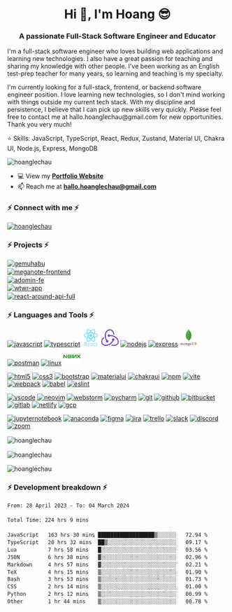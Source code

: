<h1 align="center">Hi 👋, I'm Hoang 😎</h1>
<h3 align="center">A passionate Full-Stack Software Engineer and Educator</h3>

<p align="left">
I'm a full-stack software engineer who loves building web applications and learning new technologies. I also have a great passion for teaching and sharing my knowledge with other people. I've been working as an English test-prep teacher for many years, so learning and teaching is my specialty. 
</p>

<p align="left">
I'm currently looking for a full-stack, frontend, or backend software engineer position. I love learning new technologies, so I don't mind working with things outside my current tech stack. With my discipline and persistence, I believe that I can pick up new skills very quickly. Please feel free to contact me at hallo.hoanglechau@gmail.com for new opportunities. Thank you very much!
</p>

<p align="left">
⭐ Skills: JavaScript, TypeScript, React, Redux, Zustand, Material UI, Chakra UI, Node.js, Express, MongoDB<br>
</p>

<p align="left"><img src="https://github-profile-trophy.vercel.app/?username=hoanglechau&theme=radical&title=Commits,Repositories,PullRequest,Followers" alt="hoanglechau" /></a> </p>

- 💻 View my **[Portfolio Website](https://hoanglechau.vercel.app/)** 
- 📫 Reach me at **hallo.hoanglechau@gmail.com**

<h3 align="left">⚡ Connect with me ⚡</h3>
<p align="left">
  <a href="https://linkedin.com/in/hoanglechau" target="_blank"><img align="center" src="https://raw.githubusercontent.com/rahuldkjain/github-profile-readme-generator/master/src/images/icons/Social/linked-in-alt.svg" alt="hoanglechau" height="30" width="40" /></a>
</p>

<h3 align="left">⚡ Projects ⚡</h3>
<div>
<a href="https://github.com/hoanglechau/gemuhabu">
  <img align="center" src="https://github-readme-stats.vercel.app/api/pin/?username=hoanglechau&repo=gemuhabu" alt="gemuhabu" />
</a>
</div>
<div>
<a href="https://github.com/hoanglechau/meganote-frontend">
  <img align="center" src="https://github-readme-stats.vercel.app/api/pin/?username=hoanglechau&repo=meganote-frontend" alt="meganote-frontend" />
</a>
</div>
<div>
<a href="https://github.com/hoanglechau/adomin-fe">
  <img align="center" src="https://github-readme-stats.vercel.app/api/pin/?username=hoanglechau&repo=adomin-fe" alt="adomin-fe" />
</a>
</div>
<div>
<a href="https://github.com/hoanglechau/wtwr-app">
  <img align="center" src="https://github-readme-stats.vercel.app/api/pin/?username=hoanglechau&repo=wtwr-app" alt="wtwr-app" />
</a>
</div>
<div>
<a href="https://github.com/hoanglechau/react-around-api-full">
  <img align="center" src="https://github-readme-stats.vercel.app/api/pin/?username=hoanglechau&repo=react-around-api-full" alt="react-around-api-full" />
</a>
</div>

<h3 align="left">⚡ Languages and Tools ⚡</h3>
<p align="left">
  <!-- JavaScript -->
  <a href="https://developer.mozilla.org/en-US/docs/Web/JavaScript" target="_blank" rel="noreferrer"><img src="https://upload.wikimedia.org/wikipedia/commons/9/99/Unofficial_JavaScript_logo_2.svg" alt="javascript" width="40" height="40" /></a>
  <a href="https://www.typescriptlang.org/" target="_blank" rel="noreferrer"><img src="https://upload.wikimedia.org/wikipedia/commons/4/4c/Typescript_logo_2020.svg" alt="typescript" width="40" height="40" /></a>
  <a href="https://reactjs.org/" target="_blank" rel="noreferrer"><img src="https://raw.githubusercontent.com/devicons/devicon/master/icons/react/react-original-wordmark.svg" alt="react" width="40" height="40" /></a>
  <a href="https://redux.js.org" target="_blank" rel="noreferrer"><img src="https://raw.githubusercontent.com/devicons/devicon/master/icons/redux/redux-original.svg" alt="redux" width="40" height="40" /></a>
  <a href="https://nodejs.org" target="_blank" rel="noreferrer"><img src="https://upload.wikimedia.org/wikipedia/commons/d/d9/Node.js_logo.svg" alt="nodejs" width="40" height="40" /></a>
  <a href="https://expressjs.com" target="_blank" rel="noreferrer"><img src="https://svgshare.com/i/rVA.svg" alt="express" width="40" height="40" /></a>
  <!-- Python 
  <a href="https://docs.python.org/" target="_blank" rel="noreferrer"><img src="https://cdn.jsdelivr.net/gh/devicons/devicon/icons/python/python-original-wordmark.svg" alt="python" width="40" height="40" /></a>
  <a href="" target="_blank" rel="noreferrer"><img src="https://github.com/devicons/devicon/blob/master/icons/django/django-plain-wordmark.svg" alt="django" width="40" height="40" /></a>
  -->
  <!-- Databases -->
  <a href="https://www.mongodb.com/" target="_blank" rel="noreferrer"><img src="https://raw.githubusercontent.com/devicons/devicon/master/icons/mongodb/mongodb-original-wordmark.svg" alt="mongodb" width="40" height="40" /></a>
  <!--
  <a href="https://www.mysql.com/" target="_blank" rel="noreferrer"><img src="https://github.com/devicons/devicon/blob/master/icons/mysql/mysql-original-wordmark.svg" alt="mysql" width="40" height="40" /></a>
  -->
  <!-- Backend -->
  <a href="https://postman.com" target="_blank" rel="noreferrer"><img src="https://www.vectorlogo.zone/logos/getpostman/getpostman-icon.svg" alt="postman" width="40" height="40" /></a>
  <a href="https://www.linux.org/" target="_blank" rel="noreferrer"><img src="https://upload.wikimedia.org/wikipedia/commons/f/f1/Icons8_flat_linux.svg" alt="linux" width="40" height="40" /></a>
  <a href="https://www.nginx.com" target="_blank" rel="noreferrer"><img src="https://raw.githubusercontent.com/devicons/devicon/master/icons/nginx/nginx-original.svg" alt="nginx" width="40" height="40" /></a>
  
  <!-- Frontend UI -->
  <a href="https://www.w3.org/html/" target="_blank" rel="noreferrer"><img src="https://cdn.jsdelivr.net/gh/devicons/devicon/icons/html5/html5-plain-wordmark.svg" alt="html5" width="40" height="40" /></a>
  <a href="https://www.w3schools.com/css/" target="_blank" rel="noreferrer"><img src="https://cdn.jsdelivr.net/gh/devicons/devicon/icons/css3/css3-plain-wordmark.svg" alt="css3" width="40" height="40" /></a>
  <a href="https://getbootstrap.com/" target="_blank" rel="noreferrer"><img src="https://cdn.jsdelivr.net/gh/devicons/devicon/icons/bootstrap/bootstrap-original.svg" alt="bootstrap" width="40" height="40" /></a>
  <a href="https://mui.com/" target="_blank" rel="noreferrer"><img src="https://upload.wikimedia.org/wikipedia/commons/d/dc/Logo_material_design.svg" alt="materialui" width="40" height="40" /></a>
  <a href="https://chakra-ui.com/" target="_blank" rel="noreferrer"><img src="https://svgshare.com/i/r_g.svg" alt="chakraui" width="40" height="40" /></a> <!-- Tools -->
  <a href="https://www.npmjs.com/" target="_blank" rel="noreferrer"><img src="https://cdn.jsdelivr.net/gh/devicons/devicon/icons/npm/npm-original-wordmark.svg" alt="npm" width="40" height="40" /></a>
  <a href="https://vitejs.dev/" target="_blank" rel="noreferrer"><img src="https://upload.wikimedia.org/wikipedia/commons/f/f1/Vitejs-logo.svg" alt="vite" width="40" height="40" /></a>
  <a href="https://webpack.js.org" target="_blank" rel="noreferrer"><img src="https://cdn.jsdelivr.net/gh/devicons/devicon/icons/webpack/webpack-original.svg" alt="webpack" width="40" height="40" /></a>
  <a href="https://babeljs.io/" target="_blank" rel="noreferrer"><img src="https://cdn.jsdelivr.net/gh/devicons/devicon/icons/babel/babel-original.svg" alt="babel" width="40" height="40" /></a> <!-- Linters-->
  <a href="https://eslint.org/" target="_blank" rel="noreferrer"><img src="https://cdn.jsdelivr.net/gh/devicons/devicon/icons/eslint/eslint-original-wordmark.svg" alt="eslint" width="40" height="40" /></a>
  
  <!-- Text Editors and IDEs --> 
  <a href="https://code.visualstudio.com/" target="_blank" rel="noreferrer"><img src="https://cdn.jsdelivr.net/gh/devicons/devicon/icons/vscode/vscode-original.svg" alt="vscode" width="40" height="40" /></a>
  <a href="https://neovim.io/" target="_blank" rel="noreferrer"><img src="https://upload.wikimedia.org/wikipedia/commons/3/3a/Neovim-mark.svg" alt="neovim" width="40" height="40" /></a>
  <a href="https://www.jetbrains.com/webstorm/" target="_blank" rel="noreferrer"><img src="https://upload.wikimedia.org/wikipedia/commons/c/c0/WebStorm_Icon.svg" alt="webstorm" width="40" height="40" /></a>
  <a href="https://www.jetbrains.com/pycharm/" target="_blank" rel="noreferrer"><img src="https://upload.wikimedia.org/wikipedia/commons/1/1d/PyCharm_Icon.svg" alt="pycharm" width="40" height="40" /></a> <!-- Version Control -->
  <a href="https://git-scm.com/" target="_blank" rel="noreferrer"><img src="https://cdn.jsdelivr.net/gh/devicons/devicon/icons/git/git-plain-wordmark.svg" alt="git" width="40" height="40" /></a>
  <a href="https://github.com/" target="_blank" rel="noreferrer"><img src="https://www.vectorlogo.zone/logos/github/github-icon.svg" alt="github" width="40" height="40" /></a>
  <a href="https://bitbucket.org/product/" target="_blank" rel="noreferrer"><img src="https://cdn.jsdelivr.net/gh/devicons/devicon/icons/bitbucket/bitbucket-original-wordmark.svg" alt="bitbucket" width="40" height="40" /></a>
  <a href="https://about.gitlab.com/" target="_blank" rel="noreferrer"><img src="https://cdn.jsdelivr.net/gh/devicons/devicon/icons/gitlab/gitlab-original-wordmark.svg" alt="gitlab" width="40" height="40" /></a> <!-- Deployment --> 
  <a href="https://www.netlify.com/" target="_blank" rel="noreferrer"><img src="https://www.vectorlogo.zone/logos/netlify/netlify-icon.svg" alt="netlify" width="40" height="40" /></a>
  <a href="https://cloud.google.com" target="_blank" rel="noreferrer"><img src="https://cdn.jsdelivr.net/gh/devicons/devicon/icons/googlecloud/googlecloud-original.svg" alt="gcp" width="40" height="40" /></a> 
  
   <!-- AI and DS -->
  <a href="https://jupyter.org/" target="_blank" rel="noreferrer"><img src="https://cdn.jsdelivr.net/gh/devicons/devicon/icons/jupyter/jupyter-original-wordmark.svg" alt="jupyternotebook" width="40" height="40" /></a>
  <a href="https://www.anaconda.com/" target="_blank" rel="noreferrer"><img src="https://cdn.jsdelivr.net/gh/devicons/devicon/icons/anaconda/anaconda-original-wordmark.svg" alt="anaconda" width="40" height="40" /></a> <!-- Design -->
  <a href="https://www.figma.com/" target="_blank" rel="noreferrer"><img src="https://www.vectorlogo.zone/logos/figma/figma-icon.svg" alt="figma" width="40" height="40" /></a><!-- Project Management -->
  <a href="https://www.atlassian.com/software/jira" target="_blank" rel="noreferrer"><img src="https://cdn.jsdelivr.net/gh/devicons/devicon/icons/jira/jira-original-wordmark.svg" alt="jira" width="40" height="40" /></a>
  <a href="https://trello.com/" target="_blank" rel="noreferrer"><img src="https://www.vectorlogo.zone/logos/trello/trello-ar21.svg" alt="trello" width="40" height="40" /></a><!-- Communication -->
  <a href="https://slack.com/" target="_blank" rel="noreferrer"><img src="https://cdn.jsdelivr.net/gh/devicons/devicon/icons/slack/slack-original.svg" alt="slack" width="40" height="40" /></a>
  <a href="https://discord.com/" target="_blank" rel="noreferrer"><img src="https://www.vectorlogo.zone/logos/discordapp/discordapp-tile.svg" alt="discord" width="40" height="40" /></a>
  <a href="https://zoom.us/" target="_blank" rel="noreferrer"><img src="https://www.vectorlogo.zone/logos/zoomus/zoomus-icon.svg" alt="zoom" width="40" height="40" /></a>
</p>

<p>
  <img align="center" src="https://github-readme-stats-lilac-seven.vercel.app/api?username=hoanglechau&count_private=true&show_icons=true&theme=radical&hide=stars,prs,issues,contribs&include_all_commits=true&exclude_repo=github-readme-stats&custom_title=Hoang%27s%20GitHub%20Stats" alt="hoanglechau" />
</p>

<p>
  <img align="center" src="https://github-readme-stats-lilac-seven.vercel.app/api/top-langs/?username=hoanglechau&hide=html,css,jupyter%20notebook,batch%20file&layout=compact&langs_count=10&theme=radical&exclude_repo=github-readme-stats&custom_title=Hoang%27s%20Most%20Used%20Languages" alt="hoanglechau" />
</p>

<p>
  <img align="center" src="https://github-readme-streak-stats.herokuapp.com/?user=hoanglechau&theme=radical" alt="hoanglechau" />
</p>

<!--
<p>
  <img align="center" src="https://github-readme-stats-lilac-seven.vercel.app/api/wakatime?username=hoanglechau" alt="hoanglechau" />
</p>
-->

<h3 align="left">⚡ Development breakdown ⚡</h3>
<!--START_SECTION:waka-->

```txt
From: 28 April 2023 - To: 04 March 2024

Total Time: 224 hrs 9 mins

JavaScript   163 hrs 30 mins ██████████████████▒░░░░░░   72.94 %
TypeScript   20 hrs 32 mins  ██▒░░░░░░░░░░░░░░░░░░░░░░   09.17 %
Lua          7 hrs 58 mins   █░░░░░░░░░░░░░░░░░░░░░░░░   03.56 %
JSON         6 hrs 38 mins   ▓░░░░░░░░░░░░░░░░░░░░░░░░   02.96 %
Markdown     4 hrs 57 mins   ▓░░░░░░░░░░░░░░░░░░░░░░░░   02.21 %
TeX          4 hrs 15 mins   ▒░░░░░░░░░░░░░░░░░░░░░░░░   01.90 %
Bash         3 hrs 53 mins   ▒░░░░░░░░░░░░░░░░░░░░░░░░   01.73 %
CSS          2 hrs 14 mins   ▒░░░░░░░░░░░░░░░░░░░░░░░░   01.00 %
Python       2 hrs 12 mins   ▒░░░░░░░░░░░░░░░░░░░░░░░░   00.99 %
Other        1 hr 44 mins    ▒░░░░░░░░░░░░░░░░░░░░░░░░   00.78 %
```

<!--END_SECTION:waka-->

<!--
# Hi, I'm Hoang! Welcome to my GitHub page! :sunglasses:

**hoanglechau/hoanglechau** is a ✨ _special_ ✨ repository because its `README.md` (this file) appears on your GitHub profile.

Here are some ideas to get you started:

- 🔭 I’m currently working on ...
- 🌱 I’m currently learning ...
- 👯 I’m looking to collaborate on ...
- 🤔 I’m looking for help with ...
- 💬 Ask me about ...
- 📫 How to reach me: ...
- 😄 Pronouns: ...
- ⚡ Fun fact: ...

![GitHub Stats](https://github-readme-stats-lilac-seven.vercel.app/api?username=hoanglechau&count_private=true&show_icons=true&theme=radical&hide=stars,prs,issues,contribs&include_all_commits=true&exclude_repo=github-readme-stats&custom_title=Hoang%27s%20GitHub%20Stats)

![Most Used Languages](https://github-readme-stats-lilac-seven.vercel.app/api/top-langs/?username=hoanglechau&hide=html,css,jupyter%20notebook,batch%20file&layout=compact&langs_count=10&theme=radical&exclude_repo=github-readme-stats&custom_title=Hoang%27s%20Most%20Used%20Languages)

![Readme Card](https://github-readme-stats-lilac-seven.vercel.app/api/pin/?username=hoanglechau&repo=react-around-api-full&show_owner=true&theme=dracula)
-->
